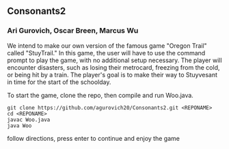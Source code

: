## Consonants2
### Ari Gurovich, Oscar Breen, Marcus Wu

We intend to make our own version of the famous game "Oregon Trail" called "StuyTrail." In this game, the user
will have to use the command prompt to play the game, with no additional setup necessary. The player will 
encounter disasters, such as losing their metrocard, freezing from the cold, or being hit by a train. 
The player's goal is to make their way to Stuyvesant in time for the start of the schoolday. 

To start the game, clone the repo, then compile and run Woo.java.
```
git clone https://github.com/agurovich20/Consonants2.git <REPONAME>
cd <REPONAME>
javac Woo.java
java Woo
```
follow directions, press enter to continue and enjoy the game
